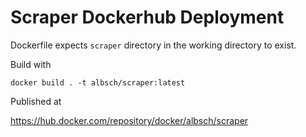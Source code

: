 # Scraper Dockerhub Deployment

Dockerfile expects `scraper` directory in the working directory to exist.

Build with
    
    docker build . -t albsch/scraper:latest

Published at

https://hub.docker.com/repository/docker/albsch/scraper
